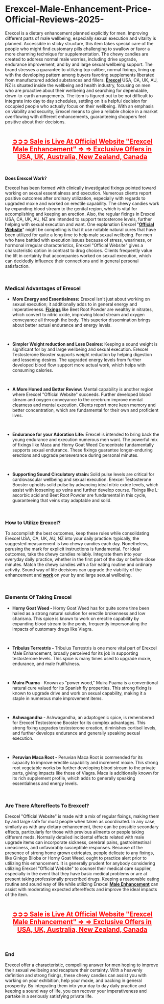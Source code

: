 # Erexcel-Male-Enhancement-Price-Official-Reviews-2025-

<p>Erexcel is a dietary enhancement planned explicitly for men. Improving different parts of male wellbeing, especially sexual execution and vitality is planned. Accessible in sticky structure, this item takes special care of the people who might find customary pills challenging to swallow or favor a more charming technique for supplementation. The chewy candies are created to address normal male worries, including drive upgrade, endurance improvement, and by and large sexual wellbeing support. The brand stresses a guarantee to utilizing top caliber, normal fixings, lining up with the developing pattern among buyers favoring supplements liberated from manufactured added substances and fillers.&nbsp;<strong><a href="https://erexcelmale.com/">Erexcel</a>&nbsp;</strong>USA, CA, UK, AU, NZ is situated inside the wellbeing and health industry, focusing on men who are proactive about their wellbeing and searching for dependable, down-to-earth arrangements. The item is figured out to be not difficult to integrate into day to day schedules, settling on it a helpful decision for occupied people who actually focus on their wellbeing. With an emphasis on viability and security, Erexcel means to give a reliable choice in a market overflowing with different enhancements, guaranteeing shoppers feel positive about their decisions.</p>
<p><a href="https://erexcelmale.com/get/order/"><img src="https://storage.penzu.com/g/AuA3J7pRWE2tQeQG" alt="" border="0" /></a></p>
<h2 style="text-align: center;"><span style="text-decoration: underline; color: #ff0000;"><strong><a style="color: #ff0000; text-decoration: underline;" href="https://erexcelmale.com/get/order/">➲➲➲ Sale is Live At Official Website "Erexcel Male Enhancement" =&gt; =&gt; Exclusive Offers in USA, UK, Australia, New Zealand, Canada</a></strong></span></h2>
<p>&nbsp;</p>
<p><strong>Does Erexcel Work?</strong></p>
<p>Erexcel has been formed with clinically investigated fixings pointed toward working on sexual essentialness and execution. Numerous clients report positive outcomes after ordinary utilization, especially with regards to upgraded moxie and worked on erectile capability. The chewy candies work by expanding blood stream to the genital region, which is vital for accomplishing and keeping an erection. Also, the regular fixings in Erexcel USA, CA, UK, AU, NZ are intended to support testosterone levels, further helping with sexual execution and want. One explanation Erexcel "<strong><a href="https://sizemdplusmalegummies.com/">Official Website</a></strong>" might be compelling is that it use notable natural cures that have been utilized for quite a long time to help male sexual wellbeing. For men who have battled with execution issues because of stress, weariness, or hormonal irregular characteristics, Erexcel "Official Website" gives a characteristic option in contrast to drug choices. Clients frequently value the lift in certainty that accompanies worked on sexual execution, which can decidedly influence their connections and in general personal satisfaction.</p>
<p>&nbsp;</p>
<h3><strong>Medical Advantages of Erexcel</strong></h3>
<ul>
<li><strong>More Energy and Essentialness:</strong>&nbsp;Erexcel isn't just about working on sexual execution; it additionally adds to in general energy and imperativeness.&nbsp;<strong><a href="https://au-manupaustralia.com/">Fixings</a>&nbsp;</strong>like Beet Root Powder are wealthy in nitrates, which convert to nitric oxide, improving blood stream and oxygen conveyance all through the body. This superior dissemination brings about better actual endurance and energy levels.</li>
</ul>
<p>&nbsp;</p>
<ul>
<li><strong>Simpler Weight reduction and Less Desires:&nbsp;</strong>Keeping a sound weight is significant for by and large wellbeing and sexual execution. Erexcel Testosterone Booster supports weight reduction by helping digestion and lessening desires. The upgraded energy levels from further developed blood flow support more actual work, which helps with consuming calories.</li>
</ul>
<p>&nbsp;</p>
<ul>
<li><strong>A More Honed and Better Review:</strong>&nbsp;Mental capability is another region where Erexcel "Official Website" succeeds. Further developed blood stream and oxygen conveyance to the cerebrum improve mental clearness and mental execution. Clients report more keen memory and better concentration, which are fundamental for their own and proficient lives.</li>
</ul>
<p>&nbsp;</p>
<ul>
<li><strong>Endurance for your Adoration Life:</strong>&nbsp;Erexcel is intended to bring back the young endurance and execution numerous men want. The powerful mix of fixings like Maca and Horny Goat Weed Concentrate fundamentally supports sexual endurance. These fixings guarantee longer-enduring erections and upgrade perseverance during personal minutes.</li>
</ul>
<p>&nbsp;</p>
<ul>
<li><strong>Supporting Sound Circulatory strain:&nbsp;</strong>Solid pulse levels are critical for cardiovascular wellbeing and sexual execution. Erexcel Testosterone Booster upholds solid pulse by advancing ideal nitric oxide levels, which assist with loosening up veins and further develop course. Fixings like L-ascorbic acid and Beet Root Powder are fundamental in this cycle, guaranteeing that veins stay adaptable and solid.</li>
</ul>
<p>&nbsp;</p>
<h3><strong>How to Utilize Erexcel?</strong></h3>
<p>To accomplish the best outcomes, keep these rules while consolidating Erexcel USA, CA, UK, AU, NZ into your daily practice: typically, the suggested measurement is two chewy candies each day. Nonetheless, perusing the mark for explicit instructions is fundamental. For ideal outcomes, take the chewy candies reliably. Integrate them into your everyday daily practice, whether in the first part of the day or before close minutes. Match the chewy candies with a fair eating routine and ordinary activity. Sound way of life decisions can upgrade the viability of the enhancement and&nbsp;<strong><a href="https://au-manyolo.com/">work</a>&nbsp;</strong>on your by and large sexual wellbeing.</p>
<p>&nbsp;</p>
<h3><strong>Elements Of Taking Erexcel</strong></h3>
<ul>
<li><strong>Horny Goat Weed -&nbsp;</strong>Horny Goat Weed has for quite some time been hailed as a strong natural solution for erectile brokenness and low charisma. This spice is known to work on erectile capability by expanding blood stream to the penis, frequently impersonating the impacts of customary drugs like Viagra.</li>
</ul>
<p>&nbsp;</p>
<ul>
<li><strong>Tribulus Terrestris -&nbsp;</strong>Tribulus Terrestris is one more vital part of Erexcel Male Enhancement, broadly perceived for its job in supporting testosterone levels. This spice is many times used to upgrade moxie, endurance, and male fruitfulness.</li>
</ul>
<p>&nbsp;</p>
<ul>
<li><strong>Muira Puama&nbsp;</strong>- Known as "power wood," Muira Puama is a conventional natural cure valued for its Spanish fly properties. This strong fixing is known to upgrade drive and work on sexual capability, making it a staple in numerous male improvement items.</li>
</ul>
<p>&nbsp;</p>
<ul>
<li><strong>Ashwagandha -&nbsp;</strong>Ashwagandha, an adaptogenic spice, is remembered for Erexcel Testosterone Booster for its complex advantages. This strong fixing upgrades testosterone creation, diminishes cortisol levels, and further develops endurance and generally speaking sexual execution.</li>
</ul>
<p>&nbsp;</p>
<ul>
<li><strong>Peruvian Maca Root -</strong>&nbsp;Peruvian Maca Root is commended for its capacity to improve erectile capability and increment moxie. This strong root vegetable works by further developing blood stream to the private parts, giving impacts like those of Viagra. Maca is additionally known for its rich supplement profile, which adds to generally speaking essentialness and energy levels.</li>
</ul>
<p>&nbsp;</p>
<h3><strong>Are There Aftereffects To Erexcel?</strong></h3>
<p>Erexcel "Official Website" is made with a mix of regular fixings, making them by and large safe for most people when taken as coordinated. In any case, similarly as with any dietary enhancement, there can be possible secondary effects, particularly for those with previous ailments or people taking different meds. Normally detailed incidental effects related with male upgrade items can incorporate sickness, cerebral pains, gastrointestinal uneasiness, and unfavorably susceptible responses. Because of the presence of strong home grown extricates, people delicate to any fixings, like Ginkgo Biloba or Horny Goat Weed, ought to practice alert prior to utilizing this enhancement. It is generally prudent for anybody considering utilizing Erexcel "Official Website" to counsel their medical care supplier, especially in the event that they have basic medical problems or are at present taking professionally prescribed drugs. Keeping a reasonable eating routine and sound way of life while utilizing Erexcel&nbsp;<strong><a href="https://us-extrememale.com/">Male Enhancement</a></strong>&nbsp;can assist with moderating expected aftereffects and improve the ideal impacts of the item.</p>
<p><a href="https://erexcelmale.com/get/order/"><img src="https://storage.penzu.com/g/sMv8nmfNsXJpwNPD" alt="" border="0" /></a></p>
<h2 style="text-align: center;"><span style="text-decoration: underline; color: #ff0000;"><strong><a style="color: #ff0000; text-decoration: underline;" href="https://erexcelmale.com/get/order/">➲➲➲ Sale is Live At Official Website "Erexcel Male Enhancement" =&gt; =&gt; Exclusive Offers in USA, UK, Australia, New Zealand, Canada</a></strong></span></h2>
<p>&nbsp;</p>
<h3><strong>End</strong></h3>
<p>Erexcel offer a characteristic, compelling answer for men hoping to improve their sexual wellbeing and recapture their certainty. With a heavenly definition and strong fixings, these chewy candies can assist you with working on your exhibition, help your moxie, and backing in general prosperity. By integrating them into your day to day daily practice and keeping a sound way of life, you can recover your imperativeness and partake in a seriously satisfying private life.</p>

